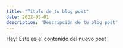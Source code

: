 ```yaml
---
title: "Título de tu blog post"
date: 2022-03-01
description: 'Descripción de tu blog post'
---
```


Hey! Este es el contenido del nuevo post

